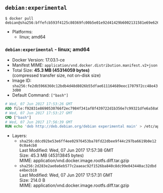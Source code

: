 ## `debian:experimental`

```console
$ docker pull debian@sha256:bffefcb593f4125c80369fc00b5e01e92d41429b6002131581e69e62688bf5ce
```

-	Platforms:
	-	linux; amd64

### `debian:experimental` - linux; amd64

-	Docker Version: 17.03.1-ce
-	Manifest MIME: `application/vnd.docker.distribution.manifest.v2+json`
-	Total Size: **45.3 MB (45314059 bytes)**  
	(compressed transfer size, not on-disk size)
-	Image ID: `sha256:fe2db5966360c12bdb4d48d8026b55dfae611164689eec1707972cc48e433d00`
-	Default Command: `["bash"]`

```dockerfile
# Wed, 07 Jun 2017 17:53:26 GMT
ADD file:f92831e8690530766f2ec7984f341af8f439722d1b356e7c99321dfe6a58a01e in / 
# Wed, 07 Jun 2017 17:53:27 GMT
CMD ["bash"]
# Wed, 07 Jun 2017 17:56:39 GMT
RUN echo 'deb http://deb.debian.org/debian experimental main' > /etc/apt/sources.list.d/experimental.list
```

-	Layers:
	-	`sha256:ddcd92be53e6ff4ee02976453ba78fd22dbee9f44c297ba6619b0e120c0a4cb8`  
		Last Modified: Wed, 07 Jun 2017 17:57:38 GMT  
		Size: 45.3 MB (45313845 bytes)  
		MIME: application/vnd.docker.image.rootfs.diff.tar.gzip
	-	`sha256:2d283e2ae0a6eb577c2aaeac92f1526ba840c8dc99e043440ac32dbde4becb10`  
		Last Modified: Wed, 07 Jun 2017 17:57:31 GMT  
		Size: 214.0 B  
		MIME: application/vnd.docker.image.rootfs.diff.tar.gzip
